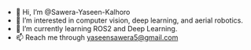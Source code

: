 - 👋 Hi, I’m @Sawera-Yaseen-Kalhoro
- 👀 I’m interested in computer vision, deep learning, and aerial robotics.
- 🌱 I’m currently learning ROS2 and Deep Learning.
- 📫 Reach me through yaseensawera5@gmail.com

<!---
Sawera-Yaseen-Kalhoro/Sawera-Yaseen-Kalhoro is a ✨ special ✨ repository because its `README.md` (this file) appears on your GitHub profile.
You can click the Preview link to take a look at your changes.
--->
